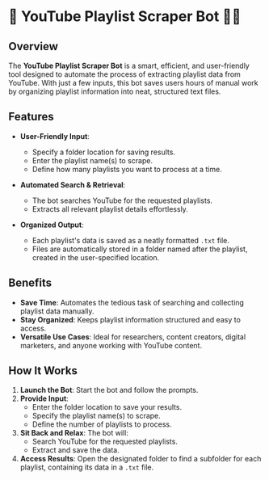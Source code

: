 # 🚀 YouTube Playlist Scraper Bot 🎥🤖  

## Overview  
The **YouTube Playlist Scraper Bot** is a smart, efficient, and user-friendly tool designed to automate the process of extracting playlist data from YouTube. With just a few inputs, this bot saves users hours of manual work by organizing playlist information into neat, structured text files.  

## Features  
- **User-Friendly Input**:  
  - Specify a folder location for saving results.  
  - Enter the playlist name(s) to scrape.  
  - Define how many playlists you want to process at a time.  

- **Automated Search & Retrieval**:  
  - The bot searches YouTube for the requested playlists.  
  - Extracts all relevant playlist details effortlessly.  

- **Organized Output**:  
  - Each playlist's data is saved as a neatly formatted `.txt` file.  
  - Files are automatically stored in a folder named after the playlist, created in the user-specified location.  

## Benefits  
- **Save Time**: Automates the tedious task of searching and collecting playlist data manually.  
- **Stay Organized**: Keeps playlist information structured and easy to access.  
- **Versatile Use Cases**: Ideal for researchers, content creators, digital marketers, and anyone working with YouTube content.  

## How It Works  
1. **Launch the Bot**: Start the bot and follow the prompts.  
2. **Provide Input**:  
   - Enter the folder location to save your results.  
   - Specify the playlist name(s) to scrape.  
   - Define the number of playlists to process.  
3. **Sit Back and Relax**: The bot will:  
   - Search YouTube for the requested playlists.  
   - Extract and save the data.  
4. **Access Results**: Open the designated folder to find a subfolder for each playlist, containing its data in a `.txt` file.  

